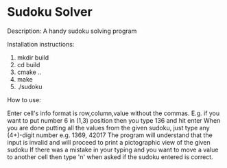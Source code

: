 # Sudoku Solver

Description:
A handy sudoku solving program


Installation instructions:
1. mkdir build
2. cd build
3. cmake ..
4. make
5. ./sudoku


How to use:

Enter cell's info format is row,column,value without the commas.
E.g. if you want to put number 6 in (1,3) position then you type 136 and hit enter
When you are done putting all the values from the given sudoku, just type any (4+)-digit number e.g. 1369, 42017
The program will understand that the input is invalid and will proceed to print a pictographic view of the given sudoku
If there was a mistake in your typing and you want to move a value to another cell then type 'n' when asked if the sudoku entered is correct.
